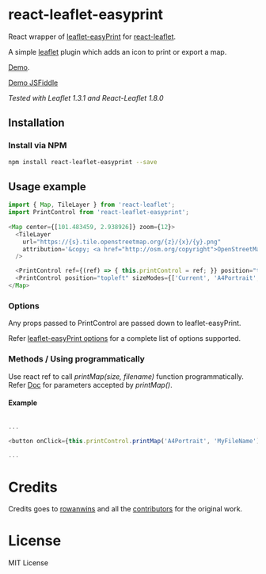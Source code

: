 # react-leaflet-easyprint

React wrapper of [leaflet-easyPrint](https://github.com/rowanwins/leaflet-easyPrint) for [react-leaflet](https://github.com/PaulLeCam/react-leaflet).

A simple [leaflet](http://www.leafletjs.com) plugin which adds an icon to print or export a map.

[Demo](http://rowanwins.github.com/leaflet-easyPrint/).

[Demo JSFiddle](https://jsfiddle.net/m_hasbie/87h9cnjd/)

*Tested with Leaflet 1.3.1 and React-Leaflet 1.8.0*

## Installation

### Install via NPM

```bash
npm install react-leaflet-easyprint --save
```

## Usage example

```javascript
import { Map, TileLayer } from 'react-leaflet';
import PrintControl from 'react-leaflet-easyprint';
		
<Map center={[101.483459, 2.938926]} zoom={12}>
  <TileLayer
    url="https://{s}.tile.openstreetmap.org/{z}/{x}/{y}.png"
    attribution='&copy; <a href="http://osm.org/copyright">OpenStreetMap</a> contributors'
  />

  <PrintControl ref={(ref) => { this.printControl = ref; }} position="topleft" sizeModes={['Current', 'A4Portrait', 'A4Landscape']} hideControlContainer={false} />
  <PrintControl position="topleft" sizeModes={['Current', 'A4Portrait', 'A4Landscape']} hideControlContainer={false} title="Export as PNG" exportOnly />
</Map>
```

### Options

Any props passed to PrintControl are passed down to leaflet-easyPrint.

Refer [leaflet-easyPrint options](https://github.com/rowanwins/leaflet-easyPrint#options) for a complete list of options supported.

### Methods / Using programmatically

Use react ref to call *printMap(size, filename)* function programmatically. Refer [Doc](https://github.com/rowanwins/leaflet-easyPrint#methods--using-programmatically) for parameters accepted by *printMap()*.


#### Example

```javascript

...

<button onClick={this.printControl.printMap('A4Portrait', 'MyFileName')} >Print Map</button>

...

```

# Credits
Credits goes to [rowanwins](https://github.com/rowanwins) and all the [contributors](https://github.com/rowanwins/leaflet-easyPrint/graphs/contributors) for the original work.

# License

MIT License
